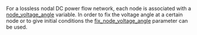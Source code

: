 For a lossless nodal DC power flow network, each node is associated with a [node\_voltage\_angle](@ref) variable. In order to fix the voltage angle at a certain node or to give initial conditions the [fix\_node\_voltage\_angle](@ref) parameter can be used.
